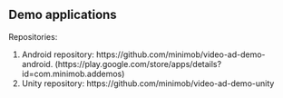 <h2>Demo applications</h2>

<p>Repositories:</p>
<ol>
    <li>
    Android repository: https://github.com/minimob/video-ad-demo-android. 
    (https://play.google.com/store/apps/details?id=com.minimob.addemos)
    </li>
    <li>Unity repository: https://github.com/minimob/video-ad-demo-unity</li>
</ol>
